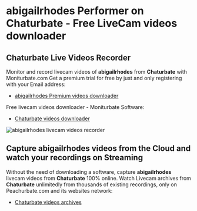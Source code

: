 # abigailrhodes Performer on Chaturbate - Free LiveCam videos downloader

## Chaturbate Live Videos Recorder

Monitor and record livecam videos of **abigailrhodes** from **Chaturbate** with Moniturbate.com
Get a premium trial for free by just and only registering with your Email address:
* [abigailrhodes Premium videos downloader](https://moniturbate.com/request-demo-licence-key.html)

Free livecam videos downloader - Moniturbate Software:
* [Chaturbate videos downloader](https://moniturbate.com/moniturbate-download-software.html)

![abigailrhodes livecam videos recorder](https://peachurnet.com/templates/moniturbate-software.png)


## Capture abigailrhodes videos from the Cloud and watch your recordings on Streaming

Without the need of downloading a software, capture **abigailrhodes** livecam videos from **Chaturbate** 100% online.
Watch Livecam archives from **Chaturbate** unlimitedly from thousands of existing recordings, only on Peachurbate.com and its websites network:
* [Chaturbate videos archives](https://peachurnet.com/)